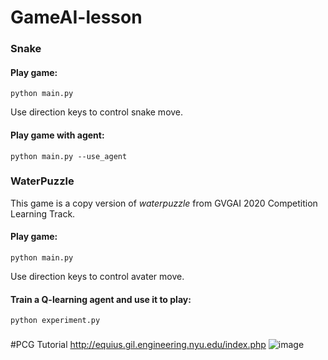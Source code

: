 # GameAI-lesson

### Snake

#### Play game:

```
python main.py
```

Use direction keys to control snake move.

#### Play game with agent:

```
python main.py --use_agent
```

### WaterPuzzle

This game is a copy version of *waterpuzzle* from GVGAI 2020 Competition Learning Track.

#### Play game:

```
python main.py
```

Use direction keys to control avater move.

#### Train a Q-learning agent and use it to play:

```
python experiment.py
```

### 
#PCG Tutorial
http://equius.gil.engineering.nyu.edu/index.php
![image](https://user-images.githubusercontent.com/33660030/126726130-c933afec-7f15-4214-bb43-0f8b34cae725.png)
